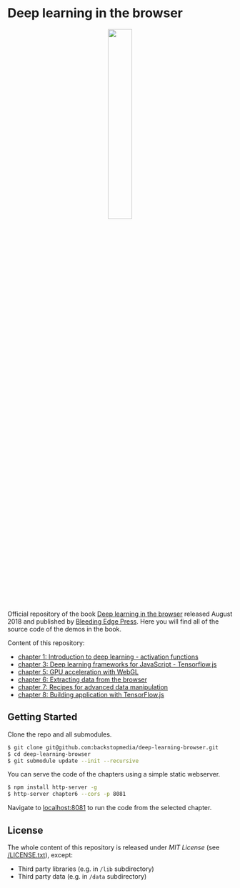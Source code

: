 # Deep learning in the browser


<p align="center">
<img src="cover.jpg?raw=true" width="33%"/>
</p>

Official repository of the book [Deep learning in the browser](https://bleedingedgepress.com/deep-learning-browser/) released August 2018 and published by [Bleeding Edge Press](https://bleedingedgepress.com). Here you will find all of the source code of the demos in the book.

Content of this repository:
* [chapter 1: Introduction to deep learning - activation functions](/chapter1)
* [chapter 3: Deep learning frameworks for JavaScript - Tensorflow.js](/chapter3)
* [chapter 5: GPU acceleration with WebGL](/chapter5)
* [chapter 6: Extracting data from the browser](/chapter6)
* [chapter 7: Recipes for advanced data manipulation](/chapter7)
* [chapter 8: Building application with TensorFlow.js](/chapter8)


## Getting Started

Clone the repo and all submodules.

```sh
$ git clone git@github.com:backstopmedia/deep-learning-browser.git
$ cd deep-learning-browser
$ git submodule update --init --recursive
```

You can serve the code of the chapters using a simple static webserver.

```sh
$ npm install http-server -g
$ http-server chapter6 --cors -p 8081
```

Navigate to [localhost:8081](http://localhost:8081) to run the code from the selected chapter.


## License
The whole content of this repository is released under *MIT License* (see [/LICENSE.txt](/LICENSE.txt)), except:
* Third party libraries (e.g. in `/lib` subdirectory)
* Third party data (e.g. in `/data` subdirectory)
